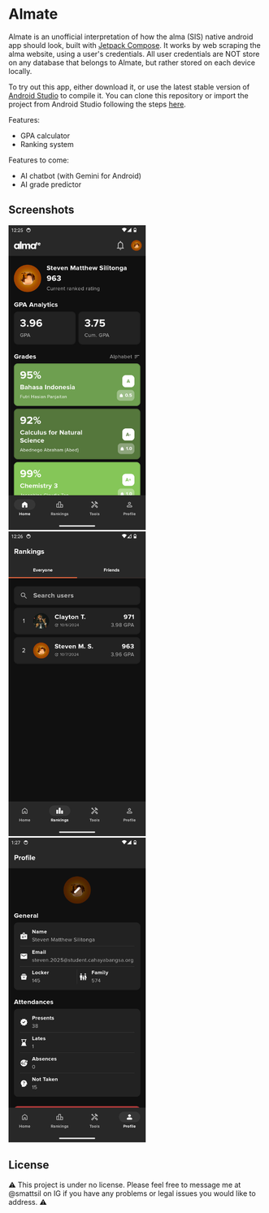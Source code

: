 # Almate

Almate is an unofficial interpretation of how the alma (SIS) native android app should look, built with [Jetpack Compose][compose]. It works by web scraping the alma website, using a user's credentials. All user credentials are NOT store on any database that belongs to Almate, but rather stored on each device locally.

To try out this app, either download it, or use the latest stable version
of [Android Studio](https://developer.android.com/studio) to compile it.
You can clone this repository or import the
project from Android Studio following the steps
[here](https://developer.android.com/jetpack/compose/setup#sample).

Features:
* GPA calculator
* Ranking system

Features to come:
* AI chatbot (with Gemini for Android)
* AI grade predictor

## Screenshots
<img src="screenshots/home.png" alt="home" height="600px" /> <img src="screenshots/rankings.png" alt="rankings" height="600px" /> <img src="screenshots/profile.png" alt="profile" height="600px" />

## License
⚠️ This project is under no license. Please feel free to message me at @smattsil on IG if you have any problems or legal issues you would like to address. ⚠️

[compose]: https://developer.android.com/jetpack/compose
